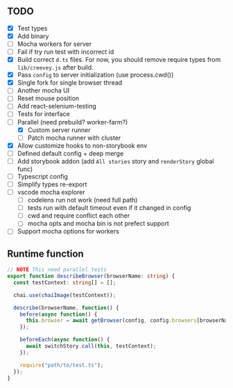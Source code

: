 ## TODO

- [x] Test types
- [x] Add binary
- [ ] Mocha workers for server
- [ ] Fail if try run test with incorrect id
- [x] Build correct `d.ts` files. For now, you should remove require types from `lib/creevey.js` after build.
- [x] Pass `config` to server initialization (use process.cwd())
- [x] Single fork for single browser thread
- [ ] Another mocha UI
- [ ] Reset mouse position
- [ ] Add react-selenium-testing
- [ ] Tests for interface
- [ ] Parallel (need prebuild? worker-farm?)
  - [x] Custom server runner
  - [ ] Patch mocha runner with cluster
- [x] Allow customize hooks to non-storybook env
- [ ] Defined default config + deep merge
- [ ] Add storybook addon (add `All stories` story and `renderStory` global func)
- [ ] Typescript config
- [ ] Simplify types re-export
- [ ] vscode mocha explorer
  - [ ] codelens run not work (need full path)
  - [ ] tests run with default timeout even if it changed in config
  - [ ] cwd and require conflict each other
  - [ ] mocha opts and mocha bin is not prefect support
- [ ] Support mocha options for workers

## Runtime function

```ts
// NOTE This need parallel tests
export function describeBrowser(browserName: string) {
  const testContext: string[] = [];

  chai.use(chaiImage(testContext));

  describe(browserName, function() {
    before(async function() {
      this.browser = await getBrowser(config, config.browsers[browserName]);
    });

    beforeEach(async function() {
      await switchStory.call(this, testContext);
    });

    require("path/to/test.ts");
  });
}
```
